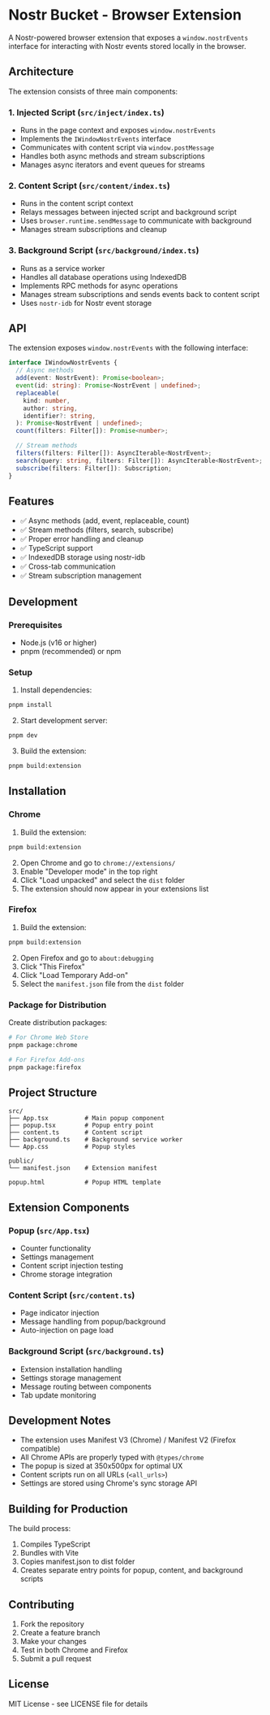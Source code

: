 # Nostr Bucket - Browser Extension

A Nostr-powered browser extension that exposes a `window.nostrEvents` interface for interacting with Nostr events stored locally in the browser.

## Architecture

The extension consists of three main components:

### 1. Injected Script (`src/inject/index.ts`)

- Runs in the page context and exposes `window.nostrEvents`
- Implements the `IWindowNostrEvents` interface
- Communicates with content script via `window.postMessage`
- Handles both async methods and stream subscriptions
- Manages async iterators and event queues for streams

### 2. Content Script (`src/content/index.ts`)

- Runs in the content script context
- Relays messages between injected script and background script
- Uses `browser.runtime.sendMessage` to communicate with background
- Manages stream subscriptions and cleanup

### 3. Background Script (`src/background/index.ts`)

- Runs as a service worker
- Handles all database operations using IndexedDB
- Implements RPC methods for async operations
- Manages stream subscriptions and sends events back to content script
- Uses `nostr-idb` for Nostr event storage

## API

The extension exposes `window.nostrEvents` with the following interface:

```typescript
interface IWindowNostrEvents {
  // Async methods
  add(event: NostrEvent): Promise<boolean>;
  event(id: string): Promise<NostrEvent | undefined>;
  replaceable(
    kind: number,
    author: string,
    identifier?: string,
  ): Promise<NostrEvent | undefined>;
  count(filters: Filter[]): Promise<number>;

  // Stream methods
  filters(filters: Filter[]): AsyncIterable<NostrEvent>;
  search(query: string, filters: Filter[]): AsyncIterable<NostrEvent>;
  subscribe(filters: Filter[]): Subscription;
}
```

## Features

- ✅ Async methods (add, event, replaceable, count)
- ✅ Stream methods (filters, search, subscribe)
- ✅ Proper error handling and cleanup
- ✅ TypeScript support
- ✅ IndexedDB storage using nostr-idb
- ✅ Cross-tab communication
- ✅ Stream subscription management

## Development

### Prerequisites

- Node.js (v16 or higher)
- pnpm (recommended) or npm

### Setup

1. Install dependencies:

```bash
pnpm install
```

2. Start development server:

```bash
pnpm dev
```

3. Build the extension:

```bash
pnpm build:extension
```

## Installation

### Chrome

1. Build the extension:

```bash
pnpm build:extension
```

2. Open Chrome and go to `chrome://extensions/`
3. Enable "Developer mode" in the top right
4. Click "Load unpacked" and select the `dist` folder
5. The extension should now appear in your extensions list

### Firefox

1. Build the extension:

```bash
pnpm build:extension
```

2. Open Firefox and go to `about:debugging`
3. Click "This Firefox"
4. Click "Load Temporary Add-on"
5. Select the `manifest.json` file from the `dist` folder

### Package for Distribution

Create distribution packages:

```bash
# For Chrome Web Store
pnpm package:chrome

# For Firefox Add-ons
pnpm package:firefox
```

## Project Structure

```
src/
├── App.tsx          # Main popup component
├── popup.tsx        # Popup entry point
├── content.ts       # Content script
├── background.ts    # Background service worker
└── App.css          # Popup styles

public/
└── manifest.json    # Extension manifest

popup.html           # Popup HTML template
```

## Extension Components

### Popup (`src/App.tsx`)

- Counter functionality
- Settings management
- Content script injection testing
- Chrome storage integration

### Content Script (`src/content.ts`)

- Page indicator injection
- Message handling from popup/background
- Auto-injection on page load

### Background Script (`src/background.ts`)

- Extension installation handling
- Settings storage management
- Message routing between components
- Tab update monitoring

## Development Notes

- The extension uses Manifest V3 (Chrome) / Manifest V2 (Firefox compatible)
- All Chrome APIs are properly typed with `@types/chrome`
- The popup is sized at 350x500px for optimal UX
- Content scripts run on all URLs (`<all_urls>`)
- Settings are stored using Chrome's sync storage API

## Building for Production

The build process:

1. Compiles TypeScript
2. Bundles with Vite
3. Copies manifest.json to dist folder
4. Creates separate entry points for popup, content, and background scripts

## Contributing

1. Fork the repository
2. Create a feature branch
3. Make your changes
4. Test in both Chrome and Firefox
5. Submit a pull request

## License

MIT License - see LICENSE file for details

